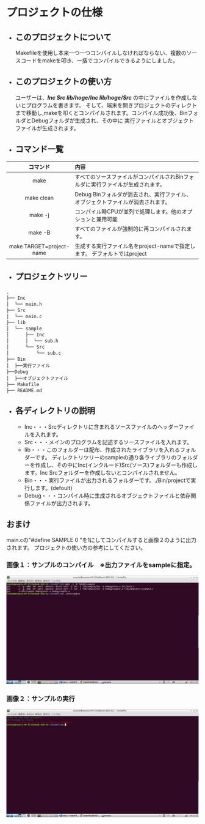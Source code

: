 # プロジェクトの仕様
- ## このプロジェクトについて  
  Makefileを使用し本来一つ一つコンパイルしなければならない、複数のソースコードをmakeを叩き、一括でコンパイルできるようにしました。
- ## このプロジェクトの使い方  
  ユーザーは、***Inc Src lib/hoge/Inc lib/hoge/Src*** の中にファイルを作成しないとプログラムを書きます。
そして、端末を開きプロジェクトのディレクトまで移動し,makeを叩くとコンパイルされます。コンパイル成功後、BinフォルダとDebugフォルダが生成され、その中に
実行ファイルとオブジェクトファイルが生成されます。
- ## コマンド一覧
| コマンド | 内容 |
|:---------:|:------------------------------------------------------|
| make | すべてのソースファイルがコンパイルされBinフォルダに実行ファイルが生成されます。 |
| make clean | Debug Binフォルダが消去され、実行ファイル、オブジェクトファイルが消去されます。 |
| make -j | コンパイル時CPUが並列で処理します。他のオプションと兼用可能 |
| make -B | すべてのファイルが強制的に再コンパイルされます。 |
| make TARGET=project-name | 生成する実行ファイル名をproject-nameで指定します。 デフォルトではproject |


- ## プロジェクトツリー
~~~:txt
.
├── Inc
│  └── main.h
├── Src
│  └── main.c
├── lib
│  └── sample
│      ├── Inc
│      │  └── sub.h
│      └── Src
│          └── sub.c
├── Bin
│  ├──実行ファイル
├──Debug
│  ├──オブジェクトファイル
├── Makefile
├── README.md
~~~
- ## 各ディレクトリの説明
    - Inc・・・Srcディレクトリに含まれるソースファイルのヘッダーファイルを入れます。
    - Src・・・メインのプログラムを記述するソースファイルを入れます。
    - lib・・・このフォルダーは配布、作成されたライブラリを入れるフォルダーです。
      ディレクトリツリーのsampleの通り各ライブラリのフォルダーを作成し、その中にInc(インクルード)Src(ソース)フォルダーも作成します。Inc Srcフォルダーを作成しないとコンパイルされません。
    - Bin・・・実行ファイルが出力されるフォルダーです。./Bin/projectで実行します。(defoult)
    - Debug・・・コンパイル時に生成されるオブジェクトファイルと依存関係ファイルが出力されます。

## おまけ
  main.cの"#define SAMPLE 0 "を1にしてコンパイルすると画像２のように出力されます。
  プロジェクトの使い方の参考にしてください。
### 画像１：サンプルのコンパイル　※出力ファイルをsampleに指定。
![pic1](pictures/compile.png)
### 画像２：サンプルの実行
![pic2](pictures/output.png)
